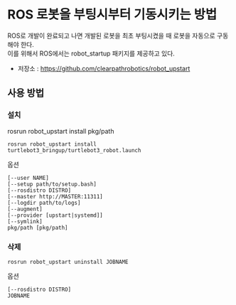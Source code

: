 # ROS 로봇을 부팅시부터 기동시키는 방법

ROS로 개발이 완료되고 나면 개발된 로봇을 최초 부팅시켰을 때 로봇을 자동으로 구동해야 한다.<br/>
이를 위해서 ROS에서는 robot_startup 패키지를 제공하고 있다.

* 저장소 : https://github.com/clearpathrobotics/robot_upstart

## 사용 방법
### 설치
rosrun robot_upstart install pkg/path

```
rosrun robot_upstart install turtlebot3_bringup/turtlebot3_robot.launch
```

옵션
```
[--user NAME]
[--setup path/to/setup.bash]
[--rosdistro DISTRO]
[--master http://MASTER:11311]
[--logdir path/to/logs]
[--augment]
[--provider [upstart|systemd]]
[--symlink]
pkg/path [pkg/path]
```

### 삭제
```
rosrun robot_upstart uninstall JOBNAME
```
옵션
```
[--rosdistro DISTRO]
JOBNAME
```